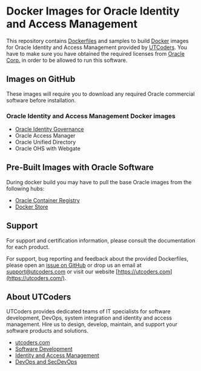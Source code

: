 # Docker Images for Oracle Identity and Access Management
This repository contains [Dockerfiles](https://docs.docker.com/engine/reference/builder/) and samples to build [Docker](https://www.docker.com/what-docker) images for Oracle Identity and Access Management provided by [UTCoders](https://utcoders.com/devops-for-oracle-iam/). You have to make sure you have obtained the required licenses from [Oracle Corp.](https://oracle.com/) in order to be allowed to run this software. 

## Images on GitHub
These images will require you to download any required Oracle commercial software before installation. 

### Oracle Identity and Access Management Docker images
 - [Oracle Identity Governance](/OracleIdentityGovernance)
 - Oracle Access Manager
 - Oracle Unified Directory
 - Oracle OHS with Webgate

## Pre-Built Images with Oracle Software
During docker build you may have to pull the base Oracle images from the following hubs:

 - [Oracle Container Registry](https://container-registry.oracle.com)
 - [Docker Store](https://store.docker.com/search?certification_status=certified&q=oracle&source=verified&type=image)

## Support
For support and certification information, please consult the documentation for each product.

For support, bug reporting and feedback about the provided Dockerfiles, please open an [issue on GitHub](https://github.com/uteamcoders/iam/issues) or drop us an email at [support@utcoders.com](mailto:support@utcoders.com) or visit our website [https://utcoders.com](https://utcoders.com/).

## About UTCoders
UTCoders provides dedicated teams of IT specialists for software development, DevOps, system integration and identity and access management. Hire us to design, develop, maintain, and support your software products and solutions.
 - [utcoders.com](https://utcoders.com/)
 - [Software Development](https://utcoders.com/software-development/)
 - [Identity and Access Management](https://utcoders.com/identity-management/)
 - [DevOps and SecDevOps](https://utcoders.com/devops/)

